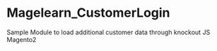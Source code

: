 # Magelearn_CustomerLogin
Sample Module to load additional customer data through knockout JS Magento2
